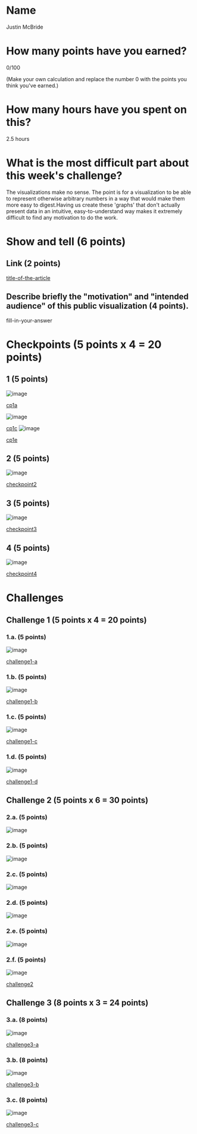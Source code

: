 # Name

Justin McBride

# How many points have you earned?

0/100

(Make your own calculation and replace the number 0 with the points you think you've earned.)

# How many hours have you spent on this?

2.5 hours

# What is the most difficult part about this week's challenge?

The visualizations make no sense. The point is for a visualization to be able to represent otherwise arbitrary numbers in a way that would make them more easy to digest.Having us create these 'graphs' that don't actually present data in an intuitive, easy-to-understand way makes it extremely difficult to find any motivation to do the work.

# Show and tell (6 points)

## Link (2 points)

[title-of-the-article](http://link-to-an-example-of-big-data-visualization-in-a-public-space)

## Describe briefly the "motivation" and "intended audience" of this public visualization (4 points).

fill-in-your-answer

# Checkpoints (5 points x 4 = 20 points)

## 1 (5 points)

![image](images/cp1a.png?raw=true)

[cp1a](cp1a.html)

![image](images/cp1c.png?raw=true)

[cp1c](cp1c.html)
![image](images/cp1e.png?raw=true)

[cp1e](cp1e.html)

## 2 (5 points)

![image](images/cp2.png?raw=true)

[checkpoint2](cp2.html)

## 3 (5 points)

![image](images/cp3.png?raw=true)

[checkpoint3](cp3.html)

## 4 (5 points)

![image](images/cp4.png?raw=true)

[checkpoint4](cp4.html)

# Challenges

## Challenge 1 (5 points x 4 = 20 points)

### 1.a. (5 points)

![image](images/ch1a.png?raw=true)

[challenge1-a](ch1a.html)

### 1.b. (5 points)

![image](images/ch1b.png?raw=true)

[challenge1-b](ch1b.html)

### 1.c. (5 points)

![image](images/ch1c.png?raw=true)

[challenge1-c](ch1d.html)

### 1.d. (5 points)

![image](images/ch1d.png?raw=true)

[challenge1-d](ch1d.html)

## Challenge 2 (5 points x 6 = 30 points)

### 2.a. (5 points)

![image](images/ch2a.png?raw=true)

### 2.b. (5 points)

![image](images/ch2b.png?raw=true)

### 2.c. (5 points)

![image](images/ch2c.png?raw=true)

### 2.d. (5 points)

![image](images/ch2d.png?raw=true)

### 2.e. (5 points)

![image](images/ch2e.png?raw=true)

### 2.f. (5 points)

![image](images/ch2f.png?raw=true)

[challenge2](ch2f.html)

## Challenge 3 (8 points x 3 = 24 points)

### 3.a. (8 points)

![image](image.png?raw=true)

[challenge3-a](checkpoint3-a.html)

### 3.b. (8 points)

![image](image.png?raw=true)

[challenge3-b](checkpoint3-b.html)

### 3.c. (8 points)

![image](image.png?raw=true)

[challenge3-c](checkpoint3-c.html)

